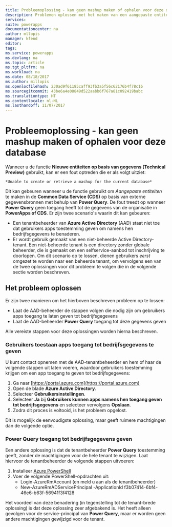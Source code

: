 ```yaml
---
title: Probleemoplossing - kan geen mashup maken of ophalen voor deze database | Microsoft Docs
description: Problemen oplossen met het maken van een aangepaste entiteit met behulp van CDS en Power Query, door middel van beheerderswijzigingen in AAD-beperkingen.
services: 
suite: powerapps
documentationcenter: na
author: mllopis
manager: kfend
editor: 
tags: 
ms.service: powerapps
ms.devlang: na
ms.topic: article
ms.tgt_pltfrm: na
ms.workload: na
ms.date: 08/18/2017
ms.author: millopis
ms.openlocfilehash: 230ad9f61185caff93fb3a5f56c62176b4f78c16
ms.sourcegitcommit: 43be6a4e08849d522aabb6f767a81c092419babc
ms.translationtype: HT
ms.contentlocale: nl-NL
ms.lasthandoff: 11/07/2017
---
```

# <a name="troubleshooting---unable-to-create-or-retrieve-a-mashup-for-this-database"></a>Probleemoplossing - kan geen mashup maken of ophalen voor deze database
Wanneer u de functie **Nieuwe entiteiten op basis van gegevens (Technical Preview)** gebruikt, kan er een fout optreden die er als volgt uitziet:

    *Unable to create or retrieve a mashup for the current database*

Dit kan gebeuren wanneer u de functie gebruikt om *Aangepaste entiteiten* te maken in de **Common Data Service (CDS)** op basis van externe gegevensbronnen met behulp van **Power Query**. De fout treedt op wanneer **Power Query** geen toegang heeft tot de gegevens van de organisatie in **PowerApps of CDS**. Er zijn twee scenario's waarin dit kan gebeuren:

* Een tenantbeheerder van **Azure Active Directory** (AAD) staat niet toe dat gebruikers apps toestemming geven om namens hen bedrijfsgegevens te benaderen.
* Er wordt gebruik gemaakt van een niet-beheerde Active Directory-tenant. Een niet-beheerde tenant is een directory zonder globale beheerder, die is gemaakt om een selfservice-aanbod tot inschrijving te doorlopen. Om dit scenario op te lossen, dienen gebruikers *eerst* omgezet te worden naar een beheerde tenant, om vervolgens een van de twee oplossingen voor dit probleem te volgen die in de volgende sectie worden beschreven.

## <a name="how-to-fix-the-issue"></a>Het probleem oplossen
Er zijn twee manieren om het hierboven beschreven probleem op te lossen:

* Laat de AAD-beheerder de stappen volgen die nodig zijn om gebruikers apps toegang te laten geven tot bedrijfsgegevens
* Laat de AAD-beheerder **Power Query** toegang tot deze gegevens geven

Alle vereiste stappen voor deze oplossingen worden hierna beschreven.

### <a name="allowing-users-to-give-apps-consent-to-access-company-data"></a>Gebruikers toestaan apps toegang tot bedrijfsgegevens te geven
U kunt contact opnemen met de AAD-tenantbeheerder en hem of haar de volgende stappen uit laten voeren, waardoor gebruikers toestemming krijgen om een app toegang te geven tot bedrijfsgegevens:

1. Ga naar [https://portal.azure.com](https://portal.azure.com)
2. Open de blade **Azure Active Directory**.
3. Selecteer **Gebruikersinstellingen**.
4. Selecteer **Ja** bij **Gebruikers kunnen apps namens hen toegang geven tot bedrijfsgegevens** en selecteer vervolgens **Opslaan**.
5. Zodra dit proces is voltooid, is het probleem opgelost.

Dit is mogelijk de eenvoudigste oplossing, maar geeft ruimere machtigingen dan de volgende optie.

### <a name="allowing-power-query-to-access-company-data"></a>Power Query toegang tot bedrijfsgegevens geven
Een andere oplossing is dat de tenantbeheerder **Power Query** toestemming geeft, zonder de machtigingen voor de hele tenant te wijzigen. Laat hiervoor de tenantbeheerder de volgende stappen uitvoeren:

1. Installeer [Azure PowerShell](https://docs.microsoft.com/powershell/azure/install-azurerm-ps)
2. Voer de volgende PowerShell-opdrachten uit:
   * Login-AzureRmAccount (en meld u aan als de tenantbeheerder)
   * New-AzureRmADServicePrincipal -ApplicationId f3b07414-6bf4-46e6-b63f-56941f3f4128

Het voordeel van deze benadering (in tegenstelling tot de tenant-brede oplossing) is dat deze oplossing zeer afgebakend is. Het heeft alleen gevolgen voor de service-principal van **Power Query**, maar er worden geen andere machtigingen gewijzigd voor de tenant.

